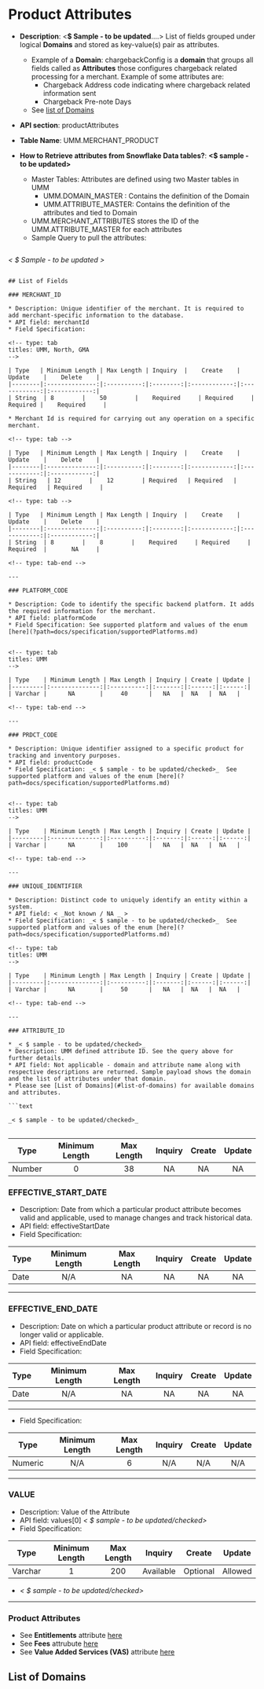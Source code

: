 # Product Attributes

* **Description**: <**$ Sample - to be updated**....>
 List of fields grouped under logical **Domains** and stored as key-value(s) pair as attributes.
  * Example of a **Domain**: chargebackConfig is a **domain** that groups all fields called as **Attributes** those configures chargeback related processing for a merchant. Example of some attributes are:
    * Chargeback Address code indicating where chargeback related information sent
    * Chargeback Pre-note Days
  * See [list of Domains](#list-of-domains)
* **API section**: productAttributes
* **Table Name**: UMM.MERCHANT_PRODUCT
* **How to Retrieve attributes from Snowflake Data tables?**: **<$ sample - to be updated>**
  * Master Tables: Attributes are defined using two Master tables in UMM
    * UMM.DOMAIN_MASTER : Contains the definition of the Domain
    * UMM.ATTRIBUTE_MASTER: Contains the definition of the attributes and tied to Domain
  * UMM.MERCHANT_ATTRIBUTES stores the ID of the UMM.ATTRIBUTE_MASTER for each attributes
  * Sample Query to pull the attributes:

  ```text

 _< $ Sample - to be updated >_

  ```

## List of Fields

### MERCHANT_ID

* Description: Unique identifier of the merchant. It is required to add merchant-specific information to the database.
* API field: merchantId
* Field Specification:

<!-- type: tab 
titles: UMM, North, GMA 
-->

| Type   | Minimum Length | Max Length | Inquiry  |    Create    |    Update    |    Delete    |
|--------|:--------------:|:----------:|:--------:|:------------:|:------------:|:------------:|
| String  | 8        |    50        |    Required     | Required     | Required |    Required     |

* Merchant Id is required for carrying out any operation on a specific merchant.

<!-- type: tab -->

| Type   | Minimum Length | Max Length | Inquiry  |    Create    |    Update    |    Delete    |
|--------|:--------------:|:----------:|:--------:|:------------:|:------------:|:------------:|
| String   | 12        |    12        | Required   | Required   | Required   | Required     |

<!-- type: tab -->

| Type   | Minimum Length | Max Length | Inquiry  |    Create    |    Update    |    Delete    |
|--------|:--------------:|:----------:|:--------:|:------------:|:------------:|:------------:|
| String  | 8        |    8        |    Required     | Required     | Required  |       NA     |

<!-- type: tab-end -->

---

### PLATFORM_CODE

* Description: Code to identify the specific backend platform. It adds the required information for the merchant.
* API field: platformCode
* Field Specification: See supported platform and values of the enum [here](?path=docs/specification/supportedPlatforms.md)


<!-- type: tab 
titles: UMM
-->

| Type    | Minimum Length | Max Length | Inquiry | Create | Update |
|---------|:--------------:|:----------:|:-------:|:------:|:------:|
| Varchar |      NA       |     40      |   NA   |  NA   |  NA   |

<!-- type: tab-end -->

---

### PRDCT_CODE

* Description: Unique identifier assigned to a specific product for tracking and inventory purposes.
* API field: productCode
* Field Specification: _< $ sample - to be updated/checked>_  See supported platform and values of the enum [here](?path=docs/specification/supportedPlatforms.md)


<!-- type: tab 
titles: UMM
-->

| Type    | Minimum Length | Max Length | Inquiry | Create | Update |
|---------|:--------------:|:----------:|:-------:|:------:|:------:|
| Varchar |      NA       |    100      |   NA   |  NA   |  NA   |

<!-- type: tab-end -->

---

### UNIQUE_IDENTIFIER

* Description: Distinct code to uniquely identify an entity within a system.
* API field: < _Not known / NA _ >
* Field Specification: _< $ sample - to be updated/checked>_  See supported platform and values of the enum [here](?path=docs/specification/supportedPlatforms.md)

<!-- type: tab 
titles: UMM
-->

| Type    | Minimum Length | Max Length | Inquiry | Create | Update |
|---------|:--------------:|:----------:|:-------:|:------:|:------:|
| Varchar |      NA       |     50      |   NA   |  NA   |  NA   |

<!-- type: tab-end -->

---

### ATTRIBUTE_ID 

* _< $ sample - to be updated/checked>_
* Description: UMM defined attribute ID. See the query above for further details.
* API field: Not applicable - domain and attribute name along with respective descriptions are returned. Sample payload shows the domain  and the list of attributes under that domain.
  * Please see [List of Domains](#list-of-domains) for available domains and attributes.

```text

_< $ sample - to be updated/checked>_
              

```
<!-- type: tab 
titles: UMM
-->

| Type    | Minimum Length | Max Length | Inquiry | Create | Update |
|---------|:--------------:|:----------:|:-------:|:------:|:------:|
| Number  |      0         |     38     |   NA   |  NA   |  NA   |

<!-- type: tab-end -->


### EFFECTIVE_START_DATE

* Description: Date from which a particular product attribute becomes valid and applicable, used to manage changes and track historical data.
* API field: effectiveStartDate
* Field Specification:

<!-- type: tab 
titles: UMM
-->

| Type    | Minimum Length | Max Length | Inquiry | Create | Update |
|---------|:--------------:|:----------:|:-------:|:------:|:------:|
| Date    |      N/A       |     NA      |   NA   |  NA   |  NA   |

<!-- type: tab-end -->

---


### EFFECTIVE_END_DATE

* Description: Date on which a particular product attribute or record is no longer valid or applicable.
* API field: effectiveEndDate
* Field Specification: 

<!-- type: tab 
titles: UMM
-->

| Type    | Minimum Length | Max Length | Inquiry | Create | Update |
|---------|:--------------:|:----------:|:-------:|:------:|:------:|
| Date    |      N/A       |     NA      |   NA   |  NA   |  NA   |

<!-- type: tab-end -->


---

* Field Specification:

<!-- type: tab 
titles: UMM
-->

| Type    | Minimum Length | Max Length | Inquiry | Create | Update |
|---------|:--------------:|:----------:|:-------:|:------:|:------:|
| Numeric |      N/A       |     6      |   N/A   |  N/A   |  N/A   |

<!-- type: tab-end -->

---

### VALUE

* Description: Value of the Attribute
* API field: values[0]  _< $ sample - to be updated/checked>_
* Field Specification:

<!-- type: tab 
titles: UMM
-->

| Type     | Minimum Length | Max Length | Inquiry | Create | Update |
|----------|:--------------:|:----------:|:-------:|:------:|:------:|
| Varchar  |      1       |    200     |   Available   |  Optional   |  Allowed   |

*  _< $ sample - to be updated/checked>_
  
<!-- type: tab-end -->

---

### Product Attributes
* See **Entitlements** attribute [here](?path=docs/specification/merchant/prodAttributes_Entitlements.md)
* See **Fees** attrubute [here](?path=docs/specification/merchant/productAttributes_fees.md)
* See **Value Added Services (VAS)** attribute [here](?path=docs/specification/merchant/productAttributes_VAS.md)

## List of Domains

